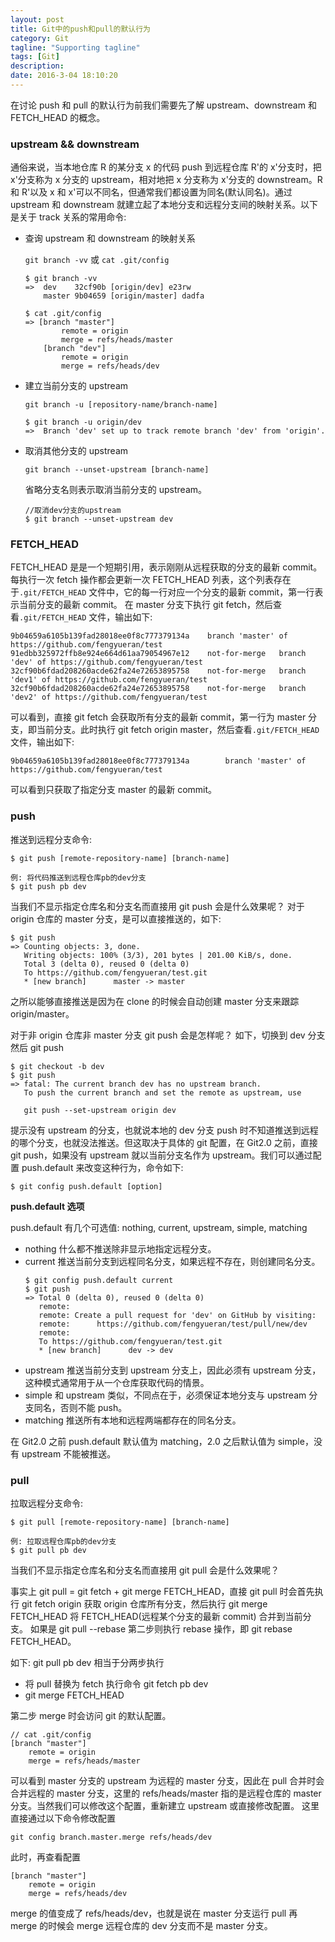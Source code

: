 ```yaml
---
layout: post
title: Git中的push和pull的默认行为
category: Git
tagline: "Supporting tagline"
tags: [Git]
description:
date: 2016-3-04 18:10:20
---
```


在讨论 push 和 pull 的默认行为前我们需要先了解 upstream、downstream 和 FETCH_HEAD 的概念。

### upstream && downstream

通俗来说，当本地仓库 R 的某分支 x 的代码 push 到远程仓库 R'的 x'分支时，把 x'分支称为 x 分支的 upstream，相对地把 x 分支称为 x'分支的 downstream。R 和 R'以及 x 和 x'可以不同名，但通常我们都设置为同名(默认同名)。通过 upstream 和 downstream 就建立起了本地分支和远程分支间的映射关系。以下是关于 track 关系的常用命令:

- 查询 upstream 和 downstream 的映射关系

  `git branch -vv` 或 `cat .git/config`

  ```code
  $ git branch -vv
  =>  dev    32cf90b [origin/dev] e23rw
      master 9b04659 [origin/master] dadfa

  $ cat .git/config
  => [branch "master"]
          remote = origin
          merge = refs/heads/master
      [branch "dev"]
          remote = origin
          merge = refs/heads/dev
  ```

- 建立当前分支的 upstream

  `git branch -u [repository-name/branch-name]`

  ```code
  $ git branch -u origin/dev
  =>  Branch 'dev' set up to track remote branch 'dev' from 'origin'.
  ```

- 取消其他分支的 upstream

  `git branch --unset-upstream [branch-name]`

  省略分支名则表示取消当前分支的 upstream。

  ```code
  //取消dev分支的upstream
  $ git branch --unset-upstream dev
  ```

### FETCH_HEAD

FETCH_HEAD 是是一个短期引用，表示刚刚从远程获取的分支的最新 commit。每执行一次 fetch 操作都会更新一次 FETCH_HEAD 列表，这个列表存在于`.git/FETCH_HEAD` 文件中，它的每一行对应一个分支的最新 commit，第一行表示当前分支的最新 commit。
在 master 分支下执行 git fetch，然后查看`.git/FETCH_HEAD` 文件，输出如下:

```code
9b04659a6105b139fad28018ee0f8c777379134a	branch 'master' of https://github.com/fengyueran/test
91edbb325972ffb8e924e664d61aa79054967e12	not-for-merge	branch 'dev' of https://github.com/fengyueran/test
32cf90b6fdad208260acde62fa24e72653895758	not-for-merge	branch 'dev1' of https://github.com/fengyueran/test
32cf90b6fdad208260acde62fa24e72653895758	not-for-merge	branch 'dev2' of https://github.com/fengyueran/test
```

可以看到，直接 git fetch 会获取所有分支的最新 commit，第一行为 master 分支，即当前分支。此时执行 git fetch origin master，然后查看`.git/FETCH_HEAD` 文件，输出如下:

```code
9b04659a6105b139fad28018ee0f8c777379134a		branch 'master' of https://github.com/fengyueran/test
```

可以看到只获取了指定分支 master 的最新 commit。

### push

推送到远程分支命令:

`$ git push [remote-repository-name] [branch-name]`

```code
例: 将代码推送到远程仓库pb的dev分支
$ git push pb dev
```

当我们不显示指定仓库名和分支名而直接用 git push 会是什么效果呢？
对于 origin 仓库的 master 分支，是可以直接推送的，如下:

```code
$ git push
=> Counting objects: 3, done.
   Writing objects: 100% (3/3), 201 bytes | 201.00 KiB/s, done.
   Total 3 (delta 0), reused 0 (delta 0)
   To https://github.com/fengyueran/test.git
   * [new branch]      master -> master
```

之所以能够直接推送是因为在 clone 的时候会自动创建 master 分支来跟踪 origin/master。

对于非 origin 仓库非 master 分支 git push 会是怎样呢？
如下，切换到 dev 分支然后 git push

```code
$ git checkout -b dev
$ git push
=> fatal: The current branch dev has no upstream branch.
   To push the current branch and set the remote as upstream, use

   git push --set-upstream origin dev
```

提示没有 upstream 的分支，也就说本地的 dev 分支 push 时不知道推送到远程的哪个分支，也就没法推送。但这取决于具体的 git 配置，在 Git2.0 之前，直接 git push，如果没有 upstream 就以当前分支名作为 upstream。我们可以通过配置 push.default 来改变这种行为，命令如下:

```
$ git config push.default [option]
```

**push.default 选项**

push.default 有几个可选值: nothing, current, upstream, simple, matching

- nothing
  什么都不推送除非显示地指定远程分支。
- current
  推送当前分支到远程同名分支，如果远程不存在，则创建同名分支。
  ```code
  $ git config push.default current
  $ git push
  => Total 0 (delta 0), reused 0 (delta 0)
     remote:
     remote: Create a pull request for 'dev' on GitHub by visiting:
     remote:      https://github.com/fengyueran/test/pull/new/dev
     remote:
     To https://github.com/fengyueran/test.git
     * [new branch]      dev -> dev
  ```
- upstream
  推送当前分支到 upstream 分支上，因此必须有 upstream 分支，这种模式通常用于从一个仓库获取代码的情景。
- simple
  和 upstream 类似，不同点在于，必须保证本地分支与 upstream 分支同名，否则不能 push。
- matching
  推送所有本地和远程两端都存在的同名分支。

在 Git2.0 之前 push.default 默认值为 matching，2.0 之后默认值为 simple，没有 upstream 不能被推送。

### pull

拉取远程分支命令:

`$ git pull [remote-repository-name] [branch-name]`

```
例: 拉取远程仓库pb的dev分支
$ git pull pb dev
```

当我们不显示指定仓库名和分支名而直接用 git pull 会是什么效果呢？

事实上 git pull = git fetch + git merge FETCH_HEAD，直接 git pull 时会首先执行 git fetch origin 获取 origin 仓库所有分支，然后执行 git merge FETCH_HEAD 将 FETCH_HEAD(远程某个分支的最新 commit) 合并到当前分支。
如果是 git pull --rebase 第二步则执行 rebase 操作，即 git rebase FETCH_HEAD。

如下: git pull pb dev 相当于分两步执行

- 将 pull 替换为 fetch 执行命令
  git fetch pb dev
- git merge FETCH_HEAD

第二步 merge 时会访问 git 的默认配置。

```code
// cat .git/config
[branch "master"]
	remote = origin
	merge = refs/heads/master
```

可以看到 master 分支的 upstream 为远程的 master 分支，因此在 pull 合并时会合并远程的 master 分支，这里的 refs/heads/master 指的是远程仓库的 master 分支。当然我们可以修改这个配置，重新建立 upstream 或直接修改配置。
这里直接通过以下命令修改配置

```
git config branch.master.merge refs/heads/dev
```

此时，再查看配置

```code
[branch "master"]
	remote = origin
	merge = refs/heads/dev
```

merge 的值变成了 refs/heads/dev，也就是说在 master 分支运行 pull 再 merge 的时候会 merge 远程仓库的 dev 分支而不是 master 分支。
